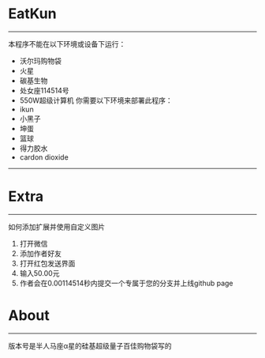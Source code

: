 # EatKun  
-----------------------
本程序不能在以下环境或设备下运行：
- 沃尔玛购物袋
- 火星
- 碳基生物
- 处女座114514号
- 550W超级计算机
你需要以下环境来部署此程序：
- ikun
- 小黑子
- 坤蛋
- 篮球
- 得力胶水
- cardon dioxide

----------------
# Extra
-------------------
如何添加扩展并使用自定义图片
1. 打开微信
2. 添加作者好友
3. 打开红包发送界面
4. 输入50.00元
5. 作者会在0.00114514秒内提交一个专属于您的分支并上线github page

# About  
-----------------------
版本号是半人马座α星的硅基超级量子百佳购物袋写的
